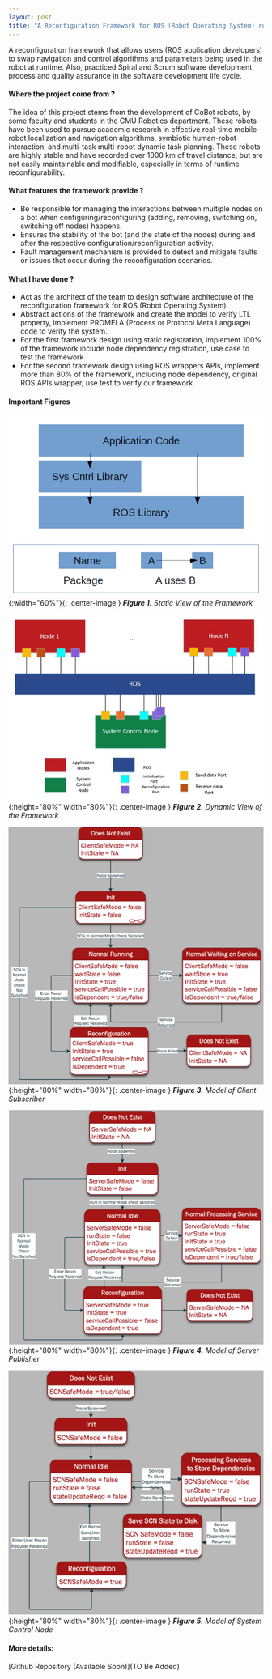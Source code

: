 ```yaml
---
layout: post
title: "A Reconfiguration Framework for ROS (Robot Operating System) running on TurtleBot"
---
```


A reconfiguration framework that allows users (ROS application developers) to swap navigation and control algorithms
and parameters being used in the robot at runtime. Also, practiced Spiral and Scrum software development process and 
quality assurance in the software development life cycle.

#### Where the project come from ?
The idea of this project stems from the development of CoBot robots, by some faculty and students in the CMU Robotics department.
These robots have been used to pursue academic research in effective real-time mobile robot localization and navigation algorithms, symbiotic human-robot interaction, and multi-task multi-robot dynamic task planning. 
These robots are highly stable and have recorded over 1000 km of travel distance, but are not easily maintainable and modifiable, especially in terms of runtime reconfigurability.

#### What features the framework provide ?
- Be responsible for managing the interactions between multiple nodes on a bot when configuring/reconfiguring (adding, removing, switching on, switching off nodes) happens. 
- Ensures the stability of the bot (and the state of the nodes) during and after the respective configuration/reconfiguration activity.
- Fault management mechanism is provided to detect and mitigate faults or issues that occur during the reconfiguration scenarios.

#### What I have done ?
- Act as the architect of the team to design software architecture of the reconfiguration framework for ROS (Robot Operating System).
- Abstract actions of the framework and create the model to verify LTL property, implement PROMELA (Process or Protocol Meta Language) code to verity the system. 
- For the first framework design using static registration, implement 100% of the framework include node dependency registration, use case to test the framework 
- For the second framework design using ROS wrappers APIs, implement more than 80% of the framework, including node dependency, original ROS APIs wrapper, 
use test to verify our framework

#### Important Figures
![Static View of the Framework](/images/20170711/StaticViewOfSCN.png){:width="60%"}{: .center-image }
***Figure 1.** Static View of the Framework*

![Dynamic View of the Framework](/images/20170711/DynamicViewOfSCN.png){:height="80%" width="80%"}{: .center-image }
***Figure 2.** Dynamic View of the Framework*

![Model of Client Subscriber](/images/20170711/ModelForClientSubscriber.png){:height="80%" width="80%"}{: .center-image }
***Figure 3.** Model of Client Subscriber*

![Model of Server Publisher](/images/20170711/ModelForServerPublisher.png){:height="80%" width="80%"}{: .center-image }
***Figure 4.** Model of Server Publisher*

![Model of System Control Node](/images/20170711/ModelForSCN.png){:height="80%" width="80%"}{: .center-image }
***Figure 5.** Model of System Control Node*

#### More details:  
[Github Repository (Available Soon)](TO Be Added)  

 
